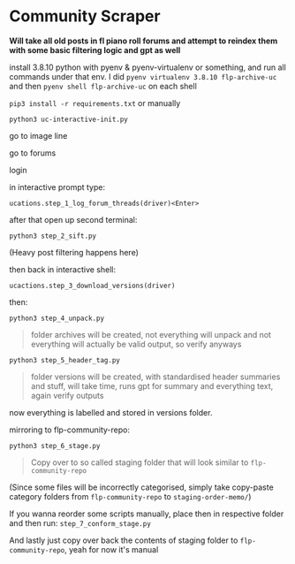 # Community Scraper

**Will take all old posts in fl piano roll forums and attempt to reindex them with some basic filtering logic and gpt as well**

install 3.8.10 python with pyenv & pyenv-virtualenv or something, and run all commands under that env. I did ```pyenv virtualenv 3.8.10 flp-archive-uc``` and then ```pyenv shell flp-archive-uc``` on each shell

```pip3 install -r requirements.txt``` or manually

```python3 uc-interactive-init.py```

go to image line

go to forums

login

in interactive prompt type:

```ucations.step_1_log_forum_threads(driver)<Enter>```

after that open up second terminal:

```python3 step_2_sift.py```

(Heavy post filtering happens here)

then back in interactive shell:

```ucactions.step_3_download_versions(driver)```

then:

```python3 step_4_unpack.py```

> folder archives will be created, not everything will unpack and not everything will actually be valid output, so verify anyways

```python3 step_5_header_tag.py```

> folder versions will be created, with standardised header summaries and stuff, will take time, runs gpt for summary and everything text, again verify outputs

now everything is labelled and stored in versions folder.

mirroring to flp-community-repo:

```python3 step_6_stage.py```

> Copy over to so called staging folder that will look similar to `flp-community-repo`

(Since some files will be incorrectly categorised, simply take copy-paste category folders from `flp-community-repo` to `staging-order-memo/`)

If you wanna reorder some scripts manually, place then in respective folder and then run: `step_7_conform_stage.py`

And lastly just copy over back the contents of staging folder to `flp-community-repo`, yeah for now it's manual